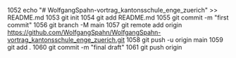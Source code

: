  1052  echo "# WolfgangSpahn-vortrag_kantonsschule_enge_zuerich" >> README.md
 1053  git init
 1054  git add README.md
 1055  git commit -m "first commit"
 1056  git branch -M main
 1057  git remote add origin https://github.com/WolfgangSpahn/WolfgangSpahn-vortrag_kantonsschule_enge_zuerich.git
 1058  git push -u origin main
 1059  git add .
 1060  git commit -m "final draft"
 1061  git push origin